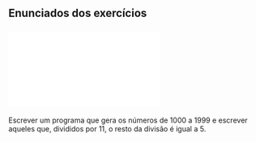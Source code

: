 ## Enunciados dos exercícios

### ![Exercício 1](exercício1.c)
Escrever um programa que gera os números de 1000 a 1999 e escrever aqueles que, divididos por 11, o resto da divisão é igual a 5.

